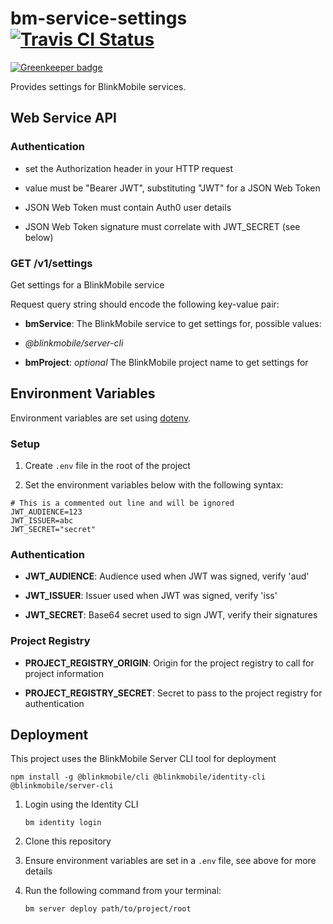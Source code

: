 # bm-service-settings [![Travis CI Status](https://travis-ci.org/blinkmobile/bm-service-settings.svg?branch=master)](https://travis-ci.org/blinkmobile/bm-service-settings)

[![Greenkeeper badge](https://badges.greenkeeper.io/blinkmobile/bm-service-settings.svg)](https://greenkeeper.io/)

Provides settings for BlinkMobile services.

## Web Service API

### Authentication

-   set the Authorization header in your HTTP request

-   value must be "Bearer JWT", substituting "JWT" for a JSON Web Token

-   JSON Web Token must contain Auth0 user details

-   JSON Web Token signature must correlate with JWT_SECRET (see below)

### GET /v1/settings

Get settings for a BlinkMobile service

Request query string should encode the following key-value pair:

-   **bmService**: The BlinkMobile service to get settings for, possible values:

   -   _@blinkmobile/server-cli_

-   **bmProject**: _optional_ The BlinkMobile project name to get settings for

## Environment Variables

Environment variables are set using [dotenv](https://www.npmjs.com/package/dotenv).

### Setup

1.  Create `.env` file in the root of the project

1.  Set the environment variables below with the following syntax:

```
# This is a commented out line and will be ignored
JWT_AUDIENCE=123
JWT_ISSUER=abc
JWT_SECRET="secret"
```

### Authentication

-   **JWT_AUDIENCE**: Audience used when JWT was signed, verify 'aud'

-   **JWT_ISSUER**: Issuer used when JWT was signed, verify 'iss'

-   **JWT_SECRET**: Base64 secret used to sign JWT, verify their signatures

### Project Registry

-   **PROJECT_REGISTRY_ORIGIN**: Origin for the project registry to call for project information

-   **PROJECT_REGISTRY_SECRET**: Secret to pass to the project registry for authentication

## Deployment

This project uses the BlinkMobile Server CLI tool for deployment

```
npm install -g @blinkmobile/cli @blinkmobile/identity-cli @blinkmobile/server-cli
```

1.  Login using the Identity CLI

    ```
    bm identity login
    ```

1.  Clone this repository

1.  Ensure environment variables are set in a `.env` file, see above for more details

1.  Run the following command from your terminal:

    ```
    bm server deploy path/to/project/root
    ```
